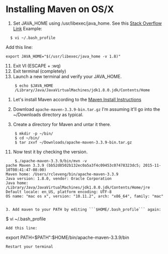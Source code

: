 # Installing Maven on OS/X

1. Set JAVA_HOME using /usr/libexec/java_home. 
   See this [Stack Overflow Link](http://stackoverflow.com/questions/6588390/where-is-java-home-on-osx-yosemite-10-10-mavericks-10-9-mountain-lion-10)
   Example: 
````
  $ vi ~/.bash_profile
````
Add this line:
````
export JAVA_HOME="$(/usr/libexec/java_home -v 1.8)"
````

11. Exit VI (ESCAPE + :wq)
11. Exit terminal (completely)
11. Launch a new terminal and verify your JAVA_HOME.
````
	$ echo $JAVA_HOME
	/Library/Java/JavaVirtualMachines/jdk1.8.0.jdk/Contents/Home
````
1.  Let's install Maven according to the [Maven Install Instructions](https://maven.apache.org/install.html)
11. Download ```apache-maven-3.3.9-bin.tar.gz```
   I'm assuming it'll go into the ~/Downloads directory as typical.
   
11. Create a directory for Maven and untar it there.
````
	$ mkdir -p ~/bin/
	$ cd ~/bin/
	$ tar zxvf ~/Downloads/apache-maven-3.3.9-bin.tar.gz
````

11. Now test it by checking the version.
````
	$./apache-maven-3.3.9/bin/mvn -v
pache Maven 3.3.9 (bb52d8502b132ec0a5a3f4c09453c07478323dc5; 2015-11-10T08:41:47-08:00)
Maven home: /Users/rcleveng/bin/apache-maven-3.3.9
Java version: 1.8.0, vendor: Oracle Corporation
Java home: /Library/Java/JavaVirtualMachines/jdk1.8.0.jdk/Contents/Home/jre
Default locale: en_US, platform encoding: UTF-8
OS name: "mac os x", version: "10.11.2", arch: "x86_64", family: "mac"


3. Add maven to your PATH by editing ```$HOME/.bash_profile``` again:

````
  $ vi ~/.bash_profile
````
Add this line:
````
export PATH=$PATH":$HOME/bin/apache-maven-3.3.9/bin
````
Restart your terminal

